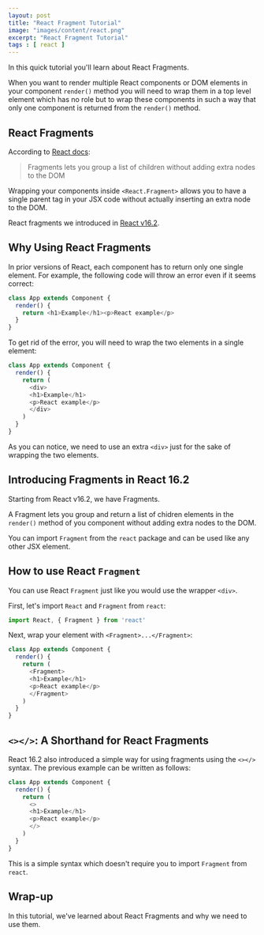 ```yaml
---
layout: post
title: "React Fragment Tutorial"
image: "images/content/react.png"
excerpt: "React Fragment Tutorial" 
tags : [ react ]
---
```


In this quick tutorial you'll learn about React Fragments.


When you want to render multiple React components or DOM elements in your component `render()` method you will need to wrap them in a top level element which has no role but to wrap these components in such a way that only one component is returned from the `render()` method.


## React Fragments

According to [React docs](https://reactjs.org/docs/fragments.html):

>Fragments lets you group a list of children without adding extra nodes to the DOM 

Wrapping your components inside `<React.Fragment>` allows you to have a single parent tag in your JSX code without actually inserting an extra node to the DOM. 

React fragments we introduced in [React v16.2](https://reactjs.org/blog/2017/11/28/react-v16.2.0-fragment-support.html).

## Why Using React Fragments

In prior versions of React, each component has to return only one single element. For example, the following code will throw an error even if it seems correct:

```js
class App extends Component {
  render() {
    return <h1>Example</h1><p>React example</p>
  }
}
```

To get rid of the error, you will need to wrap the two elements in a single element:

```js
class App extends Component {
  render() {
    return (
      <div>
      <h1>Example</h1>
      <p>React example</p>
      </div>
    )
  }
}
```

As you can notice, we need to use an extra `<div>` just for the sake of wrapping the two elements. 

## Introducing Fragments in React 16.2

Starting from React v16.2, we have Fragments.

A Fragment lets you group and return a list of chidren elements in the `render()` method of you component without adding extra nodes to the DOM.

You can import `Fragment` from the `react` package and can be used like any other JSX element.

## How to use React `Fragment`

You can use React `Fragment` just like you  would use the wrapper `<div>`.

First, let's import `React` and `Fragment` from `react`:

```js
import React, { Fragment } from 'react'
```

Next, wrap your element with `<Fragment>...</Fragment>`:

```js
class App extends Component {
  render() {
    return (
      <Fragment>
      <h1>Example</h1>
      <p>React example</p>
      </Fragment>
    )
  }
}
```

## `<></>`: A Shorthand for React Fragments

React 16.2 also introduced a simple way for using fragments using the `<></>` syntax. The previous example can be written as follows:

```js
class App extends Component {
  render() {
    return (
      <>
      <h1>Example</h1>
      <p>React example</p>
      </>
    )
  }
}
```  

This is a simple syntax which doesn't require you to import `Fragment` from `react`.

## Wrap-up

In this tutorial, we've learned about React Fragments and why we need to use them.